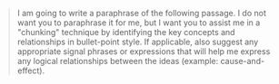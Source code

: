 > I am going to write a paraphrase of the following passage. I do not want you to paraphrase it for me, but I want you to assist me in a "chunking" technique by identifying the key concepts and relationships in bullet-point style. If applicable, also suggest any appropriate signal phrases or expressions that will help me express any logical relationships between the ideas (example: cause-and-effect).